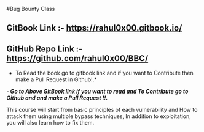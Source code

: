 #Bug Bounty Class




## GitBook Link :- https://rahul0x00.gitbook.io/
## GitHub Repo Link :- https://github.com/rahul0x00/BBC/

* To Read the book go to gitbook link and if you want to Contribute then make a Pull Request in Github!.*


***\- Go to Above GitBook link if you want to read and To Contribute go to Github and and make a Pull Request !!.***


This course will start from basic principles of each vulnerability and How to attack them using multiple bypass techniques, In addition to exploitation, you will also learn how to fix them.
